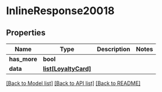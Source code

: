 # InlineResponse20018

## Properties
Name | Type | Description | Notes
------------ | ------------- | ------------- | -------------
**has_more** | **bool** |  | 
**data** | [**list[LoyaltyCard]**](LoyaltyCard.md) |  | 

[[Back to Model list]](../README.md#documentation-for-models) [[Back to API list]](../README.md#documentation-for-api-endpoints) [[Back to README]](../README.md)


